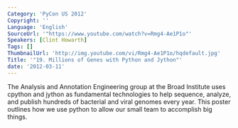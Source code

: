 ```yaml
---
Category: 'PyCon US 2012'
Copyright: ''
Language: 'English'
SourceUrl: '"https://www.youtube.com/watch?v=Rmg4-Ae1P1o"'
Speakers: [Clint Howarth]
Tags: []
ThumbnailUrl: 'http://img.youtube.com/vi/Rmg4-Ae1P1o/hqdefault.jpg'
Title: '"19. Millions of Genes with Python and Jython"'
date: '2012-03-11'
---
```

The Analysis and Annotation Engineering group at the Broad Institute uses
cpython and jython as fundamental technologies to help sequence, analyze, and
publish hundreds of bacterial and viral genomes every year. This poster
outlines how we use python to allow our small team to accomplish big things.

